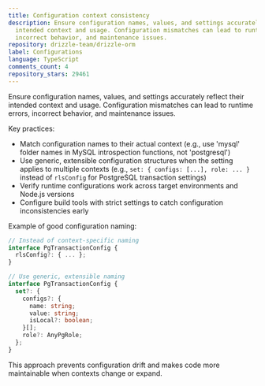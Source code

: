 ```yaml
---
title: Configuration context consistency
description: Ensure configuration names, values, and settings accurately reflect their
  intended context and usage. Configuration mismatches can lead to runtime errors,
  incorrect behavior, and maintenance issues.
repository: drizzle-team/drizzle-orm
label: Configurations
language: TypeScript
comments_count: 4
repository_stars: 29461
---
```


Ensure configuration names, values, and settings accurately reflect their intended context and usage. Configuration mismatches can lead to runtime errors, incorrect behavior, and maintenance issues.

Key practices:
- Match configuration names to their actual context (e.g., use 'mysql' folder names in MySQL introspection functions, not 'postgresql')
- Use generic, extensible configuration structures when the setting applies to multiple contexts (e.g., `set: { configs: [...], role: ... }` instead of `rlsConfig` for PostgreSQL transaction settings)
- Verify runtime configurations work across target environments and Node.js versions
- Configure build tools with strict settings to catch configuration inconsistencies early

Example of good configuration naming:
```ts
// Instead of context-specific naming
interface PgTransactionConfig {
  rlsConfig?: { ... };
}

// Use generic, extensible naming
interface PgTransactionConfig {
  set?: {
    configs?: {
      name: string;
      value: string;
      isLocal?: boolean;
    }[];
    role?: AnyPgRole;
  };
}
```

This approach prevents configuration drift and makes code more maintainable when contexts change or expand.